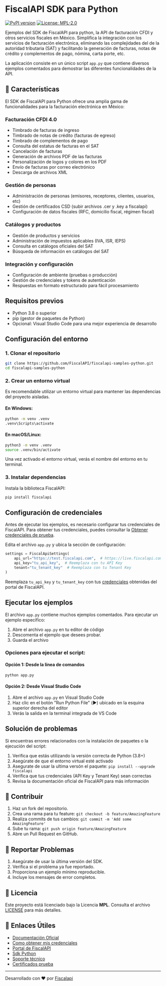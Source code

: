 # FiscalAPI SDK para Python

[![PyPI version](https://badge.fury.io/py/fiscalapi.svg)](https://badge.fury.io/py/fiscalapi)
[![License: MPL-2.0](https://img.shields.io/badge/License-MPL_2.0-blue.svg)](https://github.com/FiscalAPI/fiscalapi-python/blob/main/LICENSE.txt)

Ejemplos del SDK de FiscalAPI para python, la API de facturación CFDI y otros servicios fiscales en México. Simplifica la integración con los servicios de facturación electrónica, eliminando las complejidades del de la autoridad tributaria (SAT) y facilitando la generación de facturas, notas de crédito y complementos de pago, nómina, carta porte, etc.

La aplicación consiste en un único script `app.py` que contiene diversos ejemplos comentados para demostrar las diferentes funcionalidades de la API.

## 🚀 Características

El SDK de FiscalAPI para Python ofrece una amplia gama de funcionalidades para la facturación electrónica en México:

### Facturación CFDI 4.0
- Timbrado de facturas de ingreso
- Timbrado de notas de crédito (facturas de egreso)
- Timbrado de complementos de pago
- Consulta del estatus de facturas en el SAT
- Cancelación de facturas
- Generación de archivos PDF de las facturas
- Personalización de logos y colores en los PDF
- Envío de facturas por correo electrónico
- Descarga de archivos XML

### Gestión de personas
- Administración de personas (emisores, receptores, clientes, usuarios, etc)
- Gestión de certificados CSD (subir archivos .cer y .key a fiscalapi)
- Configuración de datos fiscales (RFC, domicilio fiscal, régimen fiscal)

### Catálogos y productos
- Gestión de productos y servicios
- Administración de impuestos aplicables (IVA, ISR, IEPS)
- Consulta en catálogos oficiales del SAT
- Búsqueda de información en catálogos del SAT

### Integración y configuración
- Configuración de ambiente (pruebas o producción)
- Gestión de credenciales y tokens de autenticación
- Respuestas en formato estructurado para fácil procesamiento


## Requisitos previos

- Python 3.8 o superior
- pip (gestor de paquetes de Python)
- Opcional: Visual Studio Code para una mejor experiencia de desarrollo

## Configuración del entorno

### 1. Clonar el repositorio

```bash
git clone https://github.com/FiscalAPI/fiscalapi-samples-python.git
cd fiscalapi-samples-python
```

### 2. Crear un entorno virtual

Es recomendable utilizar un entorno virtual para mantener las dependencias del proyecto aisladas.

#### En Windows:

```bash
python -m venv .venv
.venv\Scripts\activate
```

#### En macOS/Linux:

```bash
python3 -m venv .venv
source .venv/bin/activate
```

Una vez activado el entorno virtual, verás el nombre del entorno en tu terminal.

### 3. Instalar dependencias

Instala la biblioteca FiscalAPI:

```bash
pip install fiscalapi
```

## Configuración de credenciales

Antes de ejecutar los ejemplos, es necesario configurar tus credenciales de FiscalAPI. Para obtener tus credenciales, puedes consultar la [Obtener credenciales de prueba](https://docs.fiscalapi.com/credentials-info).

Edita el archivo `app.py` y ubica la sección de configuración:

```python
settings = FiscalApiSettings(
    api_url="https://test.fiscalapi.com",  # https://live.fiscalapi.com (producción)
    api_key="tu_api_key",  # Reemplaza con tu API Key
    tenant="tu_tenant_key"  # Reemplaza con tu Tenant Key
)
```

Reemplaza `tu_api_key` y `tu_tenant_key` con tus [credenciales](https://docs.fiscalapi.com/credentials-info) obtenidas del portal de FiscalAPI.

## Ejecutar los ejemplos

El archivo `app.py` contiene muchos ejemplos comentados. Para ejecutar un ejemplo específico:

1. Abre el archivo `app.py` en tu editor de código
2. Descomenta el ejemplo que desees probar.
3. Guarda el archivo

### Opciones para ejecutar el script:

#### Opción 1: Desde la línea de comandos

```bash
python app.py
```

#### Opción 2: Desde Visual Studio Code

1. Abre el archivo `app.py` en Visual Studio Code
2. Haz clic en el botón "Run Python File" (▶️) ubicado en la esquina superior derecha del editor
3. Verás la salida en la terminal integrada de VS Code


## Solución de problemas

Si encuentras errores relacionados con la instalación de paquetes o la ejecución del script:

1. Verifica que estás utilizando la versión correcta de Python (3.8+)
2. Asegúrate de que el entorno virtual esté activado
3. Asegurate de usar la ultima versón el paquete: `pip install --upgrade fiscalapi`
4. Verifica que tus credenciales (API Key y Tenant Key) sean correctas
5. Revisa la documentación oficial de FiscalAPI para más información


## 🤝 Contribuir

1. Haz un fork del repositorio.
2. Crea una rama para tu feature: `git checkout -b feature/AmazingFeature`
3. Realiza commits de tus cambios: `git commit -m 'Add some AmazingFeature'`
4. Sube tu rama: `git push origin feature/AmazingFeature`
5. Abre un Pull Request en GitHub.

## 🐛 Reportar Problemas

1. Asegúrate de usar la última versión del SDK.
2. Verifica si el problema ya fue reportado.
3. Proporciona un ejemplo mínimo reproducible.
4. Incluye los mensajes de error completos.

## 📄 Licencia

Este proyecto está licenciado bajo la Licencia **MPL**. Consulta el archivo [LICENSE](LICENSE.txt) para más detalles.

## 🔗 Enlaces Útiles

- [Documentación Oficial](https://docs.fiscalapi.com)
- [Como obtener mis credenciales](https://docs.fiscalapi.com/credentials-info)
- [Portal de FiscalAPI](https://fiscalapi.com)
- [Sdk Python](https://github.com/FiscalAPI/fiscalapi-python)
- [Soporte técnico](https://fiscalapi.com/contact-us)
- [Certificados prueba](https://docs.fiscalapi.com/tax-files-info)

---

Desarrollado con ❤️ por [Fiscalapi](https://www.fiscalapi.com)
